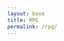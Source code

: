 ```yaml
---
layout: base
title: RPG
permalink: /rpg/
---
```


<canvas id='gameCanvas'></canvas>

<script type="module">
    import GameControl from '{{site.baseurl}}/assets/js/rpg/GameControl.js';

    // Background data
    const image_src = "{{site.baseurl}}/images/rpg/water.png";
    const image_data = {
        pixels: {height: 2940, width: 1960}
    };
    const image = {src: image_src, data: image_data};

    // Sprite data
    const sprite_src_turtle = "{{site.baseurl}}/images/rpg/turtle.png";
    const sprite_data_turtle = {
        SCALE_FACTOR: 10,
        STEP_FACTOR: 1000,
        ANIMATION_RATE: 50,
        pixels: {height: 280, width: 256},
        orientation: {rows: 4, columns: 3 },
        down: {row: 0, start: 0, columns: 3 },
        left: {row: 1, start: 0, columns: 3 },
        right: {row: 2, start: 0, columns: 3 },
        up: {row: 3, start: 0, columns: 3 },
    };
    const turtle = {src: sprite_src_turtle, data: sprite_data_turtle};

   const sprite_src_fish = "{{site.baseurl}}/images/rpg/fishies.png";
        const sprite_data_fish = {
            SCALE_FACTOR: 16,  // Adjust this based on your scaling needs
            STEP_FACTOR: 400,
            ANIMATION_RATE: 50,
            pixels: {height: 256, width: 384},
            orientation: {rows: 8, columns: 12 },
            down: {row: 0, start: 0, columns: 3 },  // 1st row
            left: {row: 1, start: 0, columns: 3 },  // 2nd row
            right: {row: 2, start: 0, columns: 3 }, // 3rd row
            up: {row: 3, start: 0, columns: 3 },    // 4th row
        };

    };

    const fish = {src: sprite_src_fish, data: sprite_data_fish};
    // Assets for game
    //const assets = {}
    //const assets = {image: image}
    //const assets = {turtle: turtle}
    const assets = {image: image, turtle: turtle, fish: fish}

    // Start game engine
    GameControl.start(assets);
</script>
